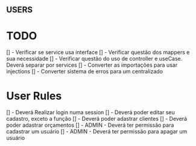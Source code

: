 ## USERS

# TODO

[] - Verificar se service usa interface
[] - Verificar questão dos mappers e sua necessidade
[] - Verificar questão do uso de controller e useCase. Deverá separar por services
[] - Converter as importações para usar injections
[] - Converter sistema de erros para um centralizado

# User Rules

[] - Deverá Realizar login numa session
[] - Deverá poder editar seu cadastro, exceto a função
[] - Deverá poder adastrar clientes
[] - Deverá poder adastrar orçamentos
[] - ADMIN - Deverá ter permissão para cadastrar um usuário
[] - ADMIN - Deverá ter permissão para apagar um usuário
